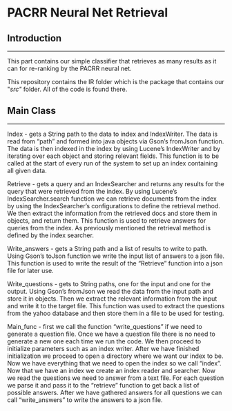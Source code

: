 # PACRR Neural Net Retrieval

## Introduction
---
This part contains our simple classifier that retrieves as many results as it can for re-ranking by the PACRR neural net.

This repository contains the IR folder which is the package that contains our "_src"_ folder. All of the code is found there.

## Main Class
---
Index - gets a String path to the data to index and IndexWriter. The data is read from “path” and formed into java objects via Gson’s fromJson function. The data is then indexed in the index by using Lucene’s IndexWriter and by iterating over each object and storing relevant fields. 
This function is to be called at the start of every run of the system to set up an index containing all given data.

Retrieve - gets a query and an IndexSearcher and returns any results for the query that were retrieved from the index. By using Lucene’s IndexSearcher.search function we can retrieve documents from the index by using the IndexSearcher’s configurations to define the retrieval method. We then extract the information from the retrieved docs and store them in objects, and return them.
This function is used to retrieve answers for queries from the index. As previously mentioned the retrieval method is defined by the index searcher.

Write_answers - gets a String path and a list of results to write to path. Using Gson’s toJson function we write the input list of answers to a json file. 
This function is used to write the result of the “Retrieve” function into a json file for later use.

Write_questions - gets to String paths, one for the input and one for the output. Using Gson’s fromJson we read the data from the input path and store it in objects. Then we extract the relevant information from the input and write it to the target file. 
This function was used to extract the questions from the yahoo database and then store them in a file to be used for testing.

Main_func - first we call the function “write_questions” if we need to generate a question file. Once we have a question file there is no need to generate a new one each time we run the code.
We then proceed to initialize parameters such as an index writer.
After we have finished initialization we proceed to open a directory where we want our index to be. Now we have everything that we need to open the index so we call “index”.
Now that we have an index we create an index reader and searcher.
Now we read the questions we need to answer from a text file. For each question we parse it and pass it to the “retrieve” function to get back a list of possible answers.
After we have gathered answers for all questions we can call “write_answers” to write the answers to a json file.
